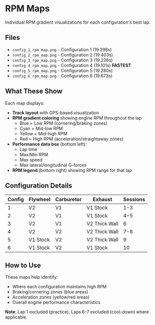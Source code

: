 # RPM Maps

Individual RPM gradient visualizations for each configuration's best lap.

## Files

- `config_1_rpm_map.png` - Configuration 1 (19.298s)
- `config_2_rpm_map.png` - Configuration 2 (19.403s)
- `config_3_rpm_map.png` - Configuration 3 (19.236s)
- `config_4_rpm_map.png` - Configuration 4 (19.101s) **FASTEST**
- `config_5_rpm_map.png` - Configuration 5 (19.280s)
- `config_6_rpm_map.png` - Configuration 6 (19.673s)

## What These Show

Each map displays:
- **Track layout** with GPS-based visualization
- **RPM gradient coloring** showing engine RPM throughout the lap
  - Blue = Low RPM (cornering/braking zones)
  - Cyan = Mid-low RPM
  - Yellow = Mid-high RPM
  - Red = High RPM (acceleration/straightaway zones)
- **Performance data box** (bottom left):
  - Lap time
  - Max/Min RPM
  - Max speed
  - Max lateral/longitudinal G-forces
- **RPM legend** (bottom right) showing RPM range for that lap

## Configuration Details

| Config | Flywheel | Carburetor | Exhaust | Sessions |
|--------|----------|------------|---------|----------|
| 1 | V2 | V1 | V1 Stock | 1-3 |
| 2 | V2 | V1 | V1 Stock | 4-5 |
| 3 | V2 | V1 | V2 Thick Wall | 6 |
| 4 | V2 | V2 | V2 Thick Wall | 7-8 |
| 5 | V1 Stock | V2 | V2 Thick Wall | 9 |
| 6 | V1 Stock | V2 | V1 Stock | 10 |

## How to Use

These maps help identify:
- Where each configuration maintains high RPM
- Braking/cornering zones (blue areas)
- Acceleration zones (yellow/red areas)
- Overall engine performance characteristics

**Note**: Lap 1 excluded (practice), Laps 6-7 excluded (cool-down) where applicable.

